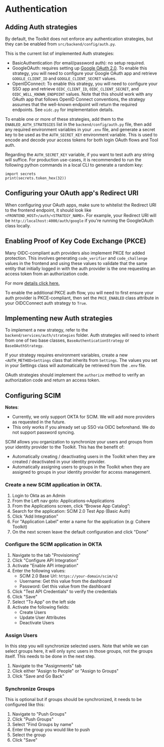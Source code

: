 # Authentication

## Adding Auth strategies

By default, the Toolkit does not enforce any authentication strategies, but they can be enabled from `src/backend/config/auth.py`.

This is the current list of implemented Auth strategies:

- BasicAuthentication (for email/password auth): no setup required.
- GoogleOAuth: requires setting up [Google OAuth 2.0](https://support.google.com/cloud/answer/6158849?hl=en). To enable this strategy, you will need to configure your Google OAuth app and retrieve `GOOGLE_CLIENT_ID` and `GOOGLE_CLIENT_SECRET` values.
- OpenIDConnect: To enable this strategy, you will need to configure your SSO app and retrieve `OIDC_CLIENT_ID`, `OIDC_CLIENT_SECRET`, and `OIDC_WELL_KNOWN_ENDPOINT` values. Note that this should work with any OAuth app that follows OpenID Connect conventions, the strategy assumes that the well-known endpoint will return the required endpoints. See `oidc.py` for implementation details.

To enable one or more of these strategies, add them to the `ENABLED_AUTH_STRATEGIES` list in the `backend/config/auth.py` file, then add any required environment variables in your `.env` file, and generate a secret key to be used as the `AUTH_SECRET_KEY` environment variable. This is used to encode and decode your access tokens for both login OAuth flows and Tool auth.

Regarding the `AUTH_SECRET_KEY` variable, if you want to test auth any string will suffice.
For production use-cases, it is recommended to run the following python commands in a local CLI to generate a random key:

```
import secrets
print(secrets.token_hex(32))
```

## Configuring your OAuth app's Redirect URI

When configuring your OAuth apps, make sure to whitelist the Redirect URI to the frontend endpoint, it should look like 
`<FRONTEND_HOST>/auth/<STRATEGY_NAME>`. For example, your Redirect URI will be `http://localhost:4000/auth/google` if you're running the GoogleOAuth class locally.

## Enabling Proof of Key Code Exchange (PKCE)

Many OIDC-compliant auth providers also implement PKCE for added protection. This involves generating `code_verifier` and `code_challenge` values in the frontend and using these values to validate that the same entity that initially logged in with the auth provider is the one requesting an access token from an authorization code. 

For more [details click here.](https://oauth.net/2/pkce/)

To enable the additional PKCE auth flow, you will need to first ensure your auth provider is PKCE-compliant, then set the `PKCE_ENABLED` class attribute in your OIDCConnect auth strategy to `True`. 

## Implementing new Auth strategies

To implement a new strategy, refer to the `backend/services/auth/strategies` folder. Auth strategies will need to inherit from one of two base classes, `BaseAuthenticationStrategy` or `BaseOAuthStrategy`.

If your strategy requires environment variables, create a new `<AUTH_METHOD>Settings` class that inherits from `Settings`. The values you set in your Settings class will automatically be retrieved from the `.env` file.

OAuth strategies should implement the `authorize` method to verify an authorization code and return an access token.


## Configuring SCIM
**Notes**: 
* Currently, we only support OKTA for SCIM. We will add more providers as requested in the future.
* This only works if you already set up SSO via OIDC beforehand. We do not support password syncing.

SCIM allows you organization to synchronize your users and groups from your identity provider to the Toolkit. This has the benefit of:
  * Automatically creating / deactivating users in the Toolkit when they are created / deactivated in your identity provider.
  * Automatically assigning users to groups in the Toolkit when they are assigned to groups in your identity provider for access management.

### Create a new SCIM application in OKTA.
1. Login to Okta as an Admin
2. From the Left nav goto: Applications->Applications
3. From the Applications screen, click “Browse App Catalog”:
4. Search for the application: SCIM 2.0 Test App (Basic Auth)
5. Click "Add Integration"
6. For "Application Label" enter a name for the application (e.g: Cohere Toolkit)
7. On the next screen leave the default configuration and click "Done"

### Configure the SCIM application in OKTA
1. Navigate to the tab "Provisioning"
2. Click "Configure API Integration"
3. Activate "Enable API integration"
4. Enter the following values:
   * SCIM 2.0 Base Url: `https://your-domain/scim/v2`
   * Username: Get this value from the dashboard
   * Password: Get this value from the dashboard
5. Click "Test API Credentials" to verify the credentials
6. Click "Save"
7. Select "To App" on the left side
8. Activate the following fields:
    * Create Users
    * Update User Attributes
    * Deactivate Users

### Assign Users
In this step you will synchronize selected users. Note that while we can select groups here, it will only sync users
in those groups, not the groups itself. This needs to be done in the next step.
1. Navigate to the "Assignments" tab
2. Click either "Assign to People" or "Assign to Groups"
3. Click "Save and Go Back"

### Synchronize Groups
This is optional but if groups should be synchronized, it needs to be configured like this:
1. Navigate to "Push Groups"
2. Click "Push Groups"
3. Select "Find Groups by name"
4. Enter the group you would like to push
5. Select the group
6. Click "Save"

